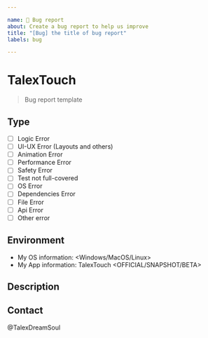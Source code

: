 ```yaml
---

name: 🐞 Bug report
about: Create a bug report to help us improve
title: "[Bug] the title of bug report"
labels: bug

---
```


# TalexTouch

> Bug report template
<!-- Thank you for reporting! -->

## Type

<!-- Select which type best matches your bug -->

- [ ] Logic Error
- [ ] UI-UX Error (Layouts and others)
- [ ] Animation Error
- [ ] Performance Error
- [ ] Safety Error
- [ ] Test not full-covered
- [ ] OS Error
- [ ] Dependencies Error
- [ ] File Error
- [ ] Api Error
- [ ] Other error

## Environment

<!-- Please provide your information! -->
<!-- We don't accept dev-version bug reports! If you meet, please give us a PR instead! -->

- My OS information: <Windows/MacOS/Linux> <Version>
- My App information: TalexTouch <version> <OFFICIAL/SNAPSHOT/BETA>

## Description

<!-- Please insert your description here and provide especially info about the "what" this report is about -->

<!-- Try to give a whole step about how to repetition it! -->

## Contact

<!-- We use this just to ensure our engineers could receive it, and assist you to find more developers to solve this as soon as possible! -->

@TalexDreamSoul

<!-- However, we only have one developer so far! -->
